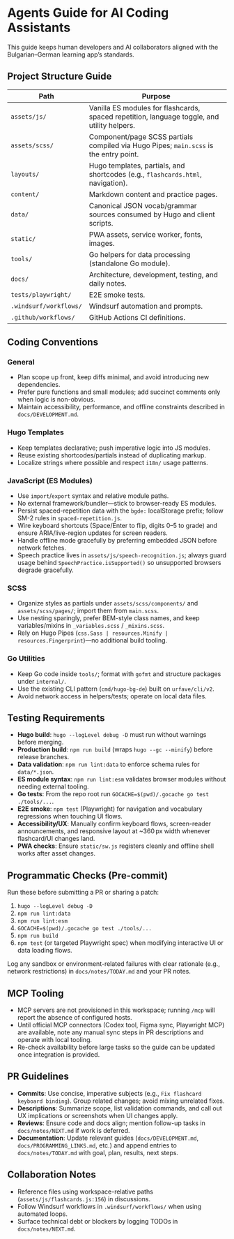 # Agents Guide for AI Coding Assistants

This guide keeps human developers and AI collaborators aligned with the Bulgarian–German learning app’s standards.

## Project Structure Guide

| Path | Purpose |
| --- | --- |
| `assets/js/` | Vanilla ES modules for flashcards, spaced repetition, language toggle, and utility helpers. |
| `assets/scss/` | Component/page SCSS partials compiled via Hugo Pipes; `main.scss` is the entry point. |
| `layouts/` | Hugo templates, partials, and shortcodes (e.g., `flashcards.html`, navigation). |
| `content/` | Markdown content and practice pages. |
| `data/` | Canonical JSON vocab/grammar sources consumed by Hugo and client scripts. |
| `static/` | PWA assets, service worker, fonts, images. |
| `tools/` | Go helpers for data processing (standalone Go module). |
| `docs/` | Architecture, development, testing, and daily notes. |
| `tests/playwright/` | E2E smoke tests. |
| `.windsurf/workflows/` | Windsurf automation and prompts. |
| `.github/workflows/` | GitHub Actions CI definitions. |

## Coding Conventions

### General
- Plan scope up front, keep diffs minimal, and avoid introducing new dependencies.
- Prefer pure functions and small modules; add succinct comments only when logic is non-obvious.
- Maintain accessibility, performance, and offline constraints described in `docs/DEVELOPMENT.md`.

### Hugo Templates
- Keep templates declarative; push imperative logic into JS modules.
- Reuse existing shortcodes/partials instead of duplicating markup.
- Localize strings where possible and respect `i18n/` usage patterns.

### JavaScript (ES Modules)
- Use `import`/`export` syntax and relative module paths.
- No external framework/bundler—stick to browser-ready ES modules.
- Persist spaced-repetition data with the `bgde:` localStorage prefix; follow SM-2 rules in `spaced-repetition.js`.
- Wire keyboard shortcuts (Space/Enter to flip, digits 0–5 to grade) and ensure ARIA/live-region updates for screen readers.
- Handle offline mode gracefully by preferring embedded JSON before network fetches.
- Speech practice lives in `assets/js/speech-recognition.js`; always guard usage behind `SpeechPractice.isSupported()` so unsupported browsers degrade gracefully.

### SCSS
- Organize styles as partials under `assets/scss/components/` and `assets/scss/pages/`; import them from `main.scss`.
- Use nesting sparingly, prefer BEM-style class names, and keep variables/mixins in `_variables.scss` / `_mixins.scss`.
- Rely on Hugo Pipes (`css.Sass | resources.Minify | resources.Fingerprint`)—no additional build tooling.

### Go Utilities
- Keep Go code inside `tools/`; format with `gofmt` and structure packages under `internal/`.
- Use the existing CLI pattern (`cmd/hugo-bg-de`) built on `urfave/cli/v2`.
- Avoid network access in helpers/tests; operate on local data files.

## Testing Requirements

- **Hugo build**: `hugo --logLevel debug -D` must run without warnings before merging.
- **Production build**: `npm run build` (wraps `hugo --gc --minify`) before release branches.
- **Data validation**: `npm run lint:data` to enforce schema rules for `data/*.json`.
- **ES module syntax**: `npm run lint:esm` validates browser modules without needing external tooling.
- **Go tests**: From the repo root run `GOCACHE=$(pwd)/.gocache go test ./tools/...`.
- **E2E smoke**: `npm test` (Playwright) for navigation and vocabulary regressions when touching UI flows.
- **Accessibility/UX**: Manually confirm keyboard flows, screen-reader announcements, and responsive layout at ~360 px width whenever flashcard/UI changes land.
- **PWA checks**: Ensure `static/sw.js` registers cleanly and offline shell works after asset changes.

## Programmatic Checks (Pre-commit)

Run these before submitting a PR or sharing a patch:

1. `hugo --logLevel debug -D`
2. `npm run lint:data`
3. `npm run lint:esm`
4. `GOCACHE=$(pwd)/.gocache go test ./tools/...`
5. `npm run build`
6. `npm test` (or targeted Playwright spec) when modifying interactive UI or data loading flows.

Log any sandbox or environment-related failures with clear rationale (e.g., network restrictions) in `docs/notes/TODAY.md` and your PR notes.

## MCP Tooling

- MCP servers are not provisioned in this workspace; running `/mcp` will report the absence of configured hosts.
- Until official MCP connectors (Codex tool, Figma sync, Playwright MCP) are available, note any manual sync steps in PR descriptions and operate with local tooling.
- Re-check availability before large tasks so the guide can be updated once integration is provided.

## PR Guidelines

- **Commits**: Use concise, imperative subjects (e.g., `Fix flashcard keyboard binding`). Group related changes; avoid mixing unrelated fixes.
- **Descriptions**: Summarize scope, list validation commands, and call out UX implications or screenshots when UI changes apply.
- **Reviews**: Ensure code and docs align; mention follow-up tasks in `docs/notes/NEXT.md` if work is deferred.
- **Documentation**: Update relevant guides (`docs/DEVELOPMENT.md`, `docs/PROGRAMMING_LINKS.md`, etc.) and append entries to `docs/notes/TODAY.md` with goal, plan, results, next steps.

## Collaboration Notes

- Reference files using workspace-relative paths (`assets/js/flashcards.js:156`) in discussions.
- Follow Windsurf workflows in `.windsurf/workflows/` when using automated loops.
- Surface technical debt or blockers by logging TODOs in `docs/notes/NEXT.md`.
